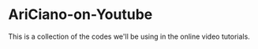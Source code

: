 # AriCiano-on-Youtube
This is a collection of the codes we'll be using in the online video tutorials.
